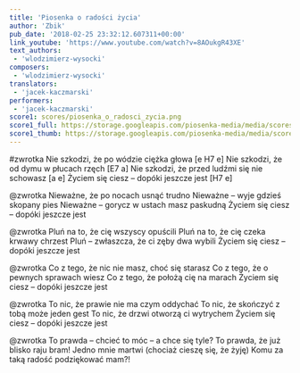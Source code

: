 ```yaml
---
title: 'Piosenka o radości życia'
author: 'Zbik'
pub_date: '2018-02-25 23:32:12.607311+00:00'
link_youtube: 'https://www.youtube.com/watch?v=8AOukgR43XE'
text_authors:
 - 'wlodzimierz-wysocki'
composers:
 - 'wlodzimierz-wysocki'
translators:
 - 'jacek-kaczmarski'
performers:
 - 'jacek-kaczmarski'
score1: scores/piosenka_o_radosci_zycia.png
score1_full: https://storage.googleapis.com/piosenka-media/media/scores/piosenka_o_radosci_zycia.png
score1_thumb: https://storage.googleapis.com/piosenka-media/media/scores/piosenka_o_radosci_zycia.png.180x0_q85_upscale.png
---
```


#zwrotka
Nie szkodzi, że po wódzie ciężka głowa [e H7 e]
Nie szkodzi, że od dymu w płucach rzęch [E7 a]
Nie szkodzi, że przed ludźmi się nie schowasz [a e]
Życiem się ciesz – dopóki jeszcze jest [H7 e]

@zwrotka
Nieważne, że po nocach usnąć trudno
Nieważne – wyje gdzieś skopany pies
Nieważne – gorycz w ustach masz paskudną
Życiem się ciesz – dopóki jeszcze jest

@zwrotka
Pluń na to, że cię wszyscy opuścili
Pluń na to, że cię czeka krwawy chrzest
Pluń – zwłaszcza, że ci zęby dwa wybili
Życiem się ciesz – dopóki jeszcze jest

@zwrotka
Co z tego, że nic nie masz, choć się starasz
Co z tego, że o pewnych sprawach wiesz
Co z tego, że położą cię na marach
Życiem się ciesz – dopóki jeszcze jest

@zwrotka
To nic, że prawie nie ma czym oddychać
To nic, że skończyć z tobą może jeden gest
To nic, że drzwi otworzą ci wytrychem
Życiem się ciesz – dopóki jeszcze jest

@zwrotka
To prawda – chcieć to móc – a chce się tyle?
To prawda, że już blisko raju bram!
Jedno mnie martwi (chociaż cieszę się, że żyję)
Komu za taką radość podziękować mam?!